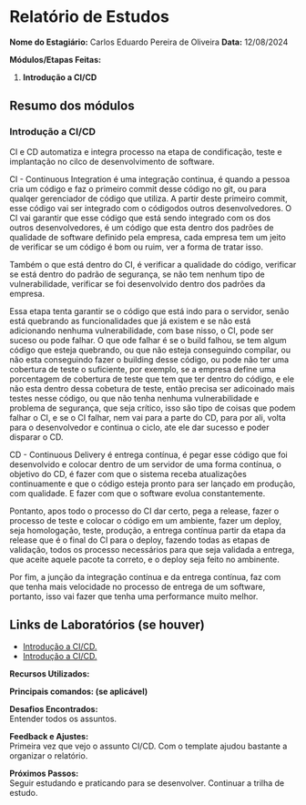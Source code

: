 # Relatório de Estudos

**Nome do Estagiário:** Carlos Eduardo Pereira de Oliveira 
**Data:** 12/08/2024

**Módulos/Etapas Feitas:**  
1. **Introdução a CI/CD**



## Resumo dos módulos 

### **Introdução a CI/CD**

CI e CD automatiza e integra processo na etapa de condificação, teste e implantação no cilco de desenvolvimento de software.

CI - Continuous Integration é uma integração continua, é quando a pessoa cria um código e faz o primeiro commit desse código no git, ou para qualqer gerenciador de código que utiliza. A partir deste primeiro commit, esse código vai ser integrado com o códigodos outros desenvolvedores. O CI vai garantir que esse código que está sendo integrado com os dos outros desenvolvedores, é um código que esta dentro dos padrões de qualidade de software definido pela empresa, cada empresa tem um jeito de verificar se um código é bom ou ruim, ver a forma de tratar isso. 

Também o que está dentro do CI, é verificar a qualidade do código, verificar se está dentro do padrão de segurança, se não tem nenhum tipo de vulnerabilidade, verificar se foi desenvolvido dentro dos padrões da empresa. 

Essa etapa tenta garantir se o código que está indo para o servidor, senão está quebrando as funcionalidades que já existem e se não está adicionando nenhuma vulnerabilidade, com base nisso, o CI, pode ser suceso ou pode falhar. O que ode falhar é se o build falhou, se tem algum código que esteja quebrando, ou que não esteja conseguindo compilar, ou não esta conseguindo fazer o building desse código, ou pode não ter uma cobertura de teste o suficiente, por exemplo, se a empresa define uma porcentagem de cobertura de teste que tem que ter dentro do código, e ele não esta dentro dessa cobetura de teste, então precisa ser adicoinado mais testes nesse código, ou que não tenha nenhuma vulnerabilidade e problema de segurança, que seja crítico, isso são tipo de coisas que podem falhar o CI, e se o CI falhar, nem vai para a parte do CD, para por ali, volta para o desenvolvedor e continua o ciclo, ate ele dar sucesso e poder disparar o CD.

CD - Continuous Delivery é entrega contínua, é pegar esse código que foi desenvolvido e colocar dentro de um servidor de uma forma contínua, o objetivo do CD, é fazer com que o sistema receba atualizações continuamente e que o código esteja pronto para ser lançado em produção, com qualidade. E fazer com que o software evolua constantemente.

Pontanto, apos todo o processo do CI dar certo, pega a release, fazer o processo de teste e colocar o código em um ambiente, fazer um deploy, seja homologação, teste, produção, a entrega contínua partir da etapa da release que é o final do CI para o deploy, fazendo todas as etapas de validação, todos os processo necessários para que seja validada a entrega, que aceite aquele pacote ta correto, e o deploy seja feito no ambinente.

Por fim, a junção da integração contínua e da entrega contínua, faz com que tenha mais velocidade no processo de entrega de um software, portanto, isso vai fazer que tenha uma performance muito melhor.


## Links de Laboratórios (se houver)
- [Introdução a CI/CD.](https://www.youtube.com/watch?v=TnOnlpHGxJE)
- [Introdução a CI/CD.](https://www.youtube.com/watch?v=TKwXC5qSjkE)


**Recursos Utilizados:**  


**Principais comandos: (se aplicável)**  


**Desafios Encontrados:**  
Entender todos os assuntos.

**Feedback e Ajustes:**  
Primeira vez que vejo o assunto CI/CD.
Com o template ajudou bastante a organizar o relatório.

**Próximos Passos:**  
Seguir estudando e praticando para se desenvolver.
Continuar a trilha de estudo.